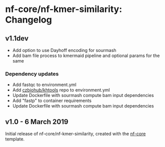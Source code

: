 # nf-core/nf-kmer-similarity: Changelog

## v1.1dev

* Add option to use Dayhoff encoding for sourmash
* Add bam file process to kmermaid pipeline and optional params
  for the same

### Dependency updates
* Add fastqc to environment.yml
* Add [czbiohub/khtools](https://github.com/czbiohub/kh-tools/) repo to environment.yml
* Update Dockerfile with sourmash compute bam input dependencies
* Add "fastp" to container requirements
* Update Dockerfile with sourmash compute bam input dependencies

## v1.0 - 6 March 2019

Initial release of nf-core/nf-kmer-similarity, created with the [nf-core](http://nf-co.re/) template.
